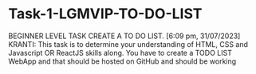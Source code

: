 # Task-1-LGMVIP-TO-DO-LIST
BEGINNER LEVEL TASK  CREATE A TO DO LIST. [6:09 pm, 31/07/2023] KRANTI: This task is to determine your understanding of HTML, CSS and Javascript OR ReactJS skills along. You have to create a TODO LIST WebApp and that should be hosted on GitHub and should be working
